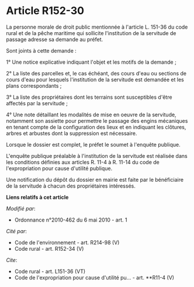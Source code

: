# Article R152-30

La personne morale de droit public mentionnée à l'article L. 151-36 du code rural et de la pêche maritime qui sollicite
l'institution de la servitude de passage adresse sa demande au préfet. 

Sont joints à cette demande : 

1° Une notice explicative indiquant l'objet et les motifs de la demande ; 

2° La liste des parcelles et, le cas échéant, des cours d'eau ou sections de cours d'eau pour lesquels l'institution de la
servitude est demandée et les plans correspondants ; 

3° La liste des propriétaires dont les terrains sont susceptibles d'être affectés par la servitude ; 

4° Une note détaillant les modalités de mise en oeuvre de la servitude, notamment son assiette pour permettre le passage des
engins mécaniques en tenant compte de la configuration des lieux et en indiquant les clôtures, arbres et arbustes dont la
suppression est nécessaire. 

Lorsque le dossier est complet, le préfet le soumet à l'enquête publique. 

L'enquête publique préalable à l'institution de la servitude est réalisée dans les conditions définies aux articles R. 11-4 à
R. 11-14 du code de l'expropriation pour cause d'utilité publique. 

Une notification du dépôt du dossier en mairie est faite par le bénéficiaire de la servitude à chacun des propriétaires
intéressés.

**Liens relatifs à cet article**

_Modifié par_:

  - Ordonnance n°2010-462 du 6 mai 2010 - art. 1

_Cité par_:

  - Code de l'environnement - art. R214-98 (V)
  - Code rural - art. R152-34 (V)

_Cite_:

  - Code rural - art. L151-36 (VT)
  - Code de l'expropriation pour cause d'utilité pu... - art. **R11-4 (V)

